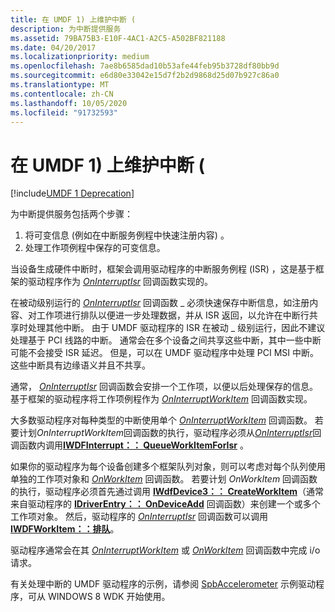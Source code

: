```yaml
---
title: 在 UMDF 1) 上维护中断 (
description: 为中断提供服务
ms.assetid: 79BA75B3-E10F-4AC1-A2C5-A502BF821188
ms.date: 04/20/2017
ms.localizationpriority: medium
ms.openlocfilehash: 7ae8b6585dad10b53afe44feb95b3728df80bb9d
ms.sourcegitcommit: e6d80e33042e15d7f2b2d9868d25d07b927c86a0
ms.translationtype: MT
ms.contentlocale: zh-CN
ms.lasthandoff: 10/05/2020
ms.locfileid: "91732593"
---
```

# <a name="servicing-an-interrupt-umdf-1"></a>在 UMDF 1) 上维护中断 (


[!include[UMDF 1 Deprecation](../includes/umdf-1-deprecation.md)]

为中断提供服务包括两个步骤：

1.  将可变信息 (例如在中断服务例程中快速注册内容) 。
2.  处理工作项例程中保存的可变信息。

当设备生成硬件中断时，框架会调用驱动程序的中断服务例程 (ISR) ，这是基于框架的驱动程序作为 [*OnInterruptIsr*](/windows-hardware/drivers/ddi/wudfinterrupt/nc-wudfinterrupt-wudf_interrupt_isr) 回调函数实现的。

在被动级别运行的 [*OnInterruptIsr*](/windows-hardware/drivers/ddi/wudfinterrupt/nc-wudfinterrupt-wudf_interrupt_isr) 回调函数 \_ 必须快速保存中断信息，如注册内容、对工作项进行排队以便进一步处理数据，并从 ISR 返回，以允许在中断行共享时处理其他中断。 由于 UMDF 驱动程序的 ISR 在被动 \_ 级别运行，因此不建议处理基于 PCI 线路的中断。 通常会在多个设备之间共享这些中断，其中一些中断可能不会接受 ISR 延迟。 但是，可以在 UMDF 驱动程序中处理 PCI MSI 中断。 这些中断具有边缘语义并且不共享。

通常， [*OnInterruptIsr*](/windows-hardware/drivers/ddi/wudfinterrupt/nc-wudfinterrupt-wudf_interrupt_isr) 回调函数会安排一个工作项，以便以后处理保存的信息。 基于框架的驱动程序将工作项例程作为 [*OnInterruptWorkItem*](/windows-hardware/drivers/ddi/wudfinterrupt/nc-wudfinterrupt-wudf_interrupt_workitem) 回调函数实现。

大多数驱动程序对每种类型的中断使用单个 [*OnInterruptWorkItem*](/windows-hardware/drivers/ddi/wudfinterrupt/nc-wudfinterrupt-wudf_interrupt_workitem) 回调函数。 若要计划*OnInterruptWorkItem*回调函数的执行，驱动程序必须从[*OnInterruptIsr*](/windows-hardware/drivers/ddi/wudfinterrupt/nc-wudfinterrupt-wudf_interrupt_isr)回调函数内调用[**IWDFInterrupt：： QueueWorkItemForIsr**](/windows-hardware/drivers/ddi/wudfddi/nf-wudfddi-iwdfinterrupt-queueworkitemforisr) 。

如果你的驱动程序为每个设备创建多个框架队列对象，则可以考虑对每个队列使用单独的工作项对象和 [*OnWorkItem*](/windows-hardware/drivers/ddi/wudfworkitem/nc-wudfworkitem-wudf_workitem_function) 回调函数。 若要计划 *OnWorkItem* 回调函数的执行，驱动程序必须首先通过调用 [**IWdfDevice3：： CreateWorkItem**](/windows-hardware/drivers/ddi/wudfddi/nf-wudfddi-iwdfdevice3-createworkitem)（通常来自驱动程序的 [**IDriverEntry：： OnDeviceAdd**](/windows-hardware/drivers/ddi/wudfddi/nf-wudfddi-idriverentry-ondeviceadd) 回调函数）来创建一个或多个工作项对象。 然后，驱动程序的 [*OnInterruptIsr*](/windows-hardware/drivers/ddi/wudfinterrupt/nc-wudfinterrupt-wudf_interrupt_isr) 回调函数可以调用 [**IWDFWorkItem：：排队**](/windows-hardware/drivers/ddi/wudfddi/nf-wudfddi-iwdfworkitem-enqueue)。

驱动程序通常会在其 [*OnInterruptWorkItem*](/windows-hardware/drivers/ddi/wudfinterrupt/nc-wudfinterrupt-wudf_interrupt_workitem) 或 [*OnWorkItem*](/windows-hardware/drivers/ddi/wudfworkitem/nc-wudfworkitem-wudf_workitem_function) 回调函数中完成 i/o 请求。

有关处理中断的 UMDF 驱动程序的示例，请参阅 [SpbAccelerometer](/samples/browse/) 示例驱动程序，可从 WINDOWS 8 WDK 开始使用。

